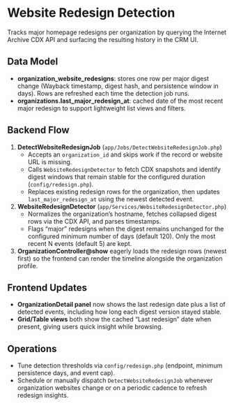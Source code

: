 # Website Redesign Detection

Tracks major homepage redesigns per organization by querying the Internet Archive CDX API and surfacing the resulting history in the CRM UI.

## Data Model
- **organization_website_redesigns**: stores one row per major digest change (Wayback timestamp, digest hash, and persistence window in days). Rows are refreshed each time the detection job runs.
- **organizations.last_major_redesign_at**: cached date of the most recent major redesign to support lightweight list views and filters.

## Backend Flow
1. **DetectWebsiteRedesignJob** (`app/Jobs/DetectWebsiteRedesignJob.php`)
   - Accepts an `organization_id` and skips work if the record or website URL is missing.
   - Calls `WebsiteRedesignDetector` to fetch CDX snapshots and identify digest windows that remain stable for the configured duration (`config/redesign.php`).
   - Replaces existing redesign rows for the organization, then updates `last_major_redesign_at` using the newest detected event.
2. **WebsiteRedesignDetector** (`app/Services/WebsiteRedesignDetector.php`)
   - Normalizes the organization’s hostname, fetches collapsed digest rows via the CDX API, and parses timestamps.
   - Flags “major” redesigns when the digest remains unchanged for the configured minimum number of days (default 120). Only the most recent N events (default 5) are kept.
3. **OrganizationController@show** eagerly loads the redesign rows (newest first) so the frontend can render the timeline alongside the organization profile.

## Frontend Updates
- **OrganizationDetail panel** now shows the last redesign date plus a list of detected events, including how long each digest version stayed stable.
- **Grid/Table views** both show the cached “Last redesign” date when present, giving users quick insight while browsing.

## Operations
- Tune detection thresholds via `config/redesign.php` (endpoint, minimum persistence days, and event cap).
- Schedule or manually dispatch `DetectWebsiteRedesignJob` whenever organization websites change or on a periodic cadence to refresh redesign insights.
